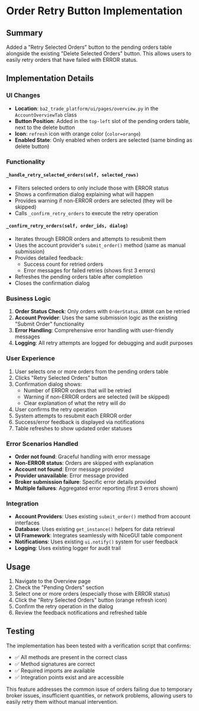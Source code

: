 # Order Retry Button Implementation

## Summary
Added a "Retry Selected Orders" button to the pending orders table alongside the existing "Delete Selected Orders" button. This allows users to easily retry orders that have failed with ERROR status.

## Implementation Details

### UI Changes
- **Location**: `ba2_trade_platform/ui/pages/overview.py` in the `AccountOverviewTab` class
- **Button Position**: Added in the `top-left` slot of the pending orders table, next to the delete button
- **Icon**: `refresh` icon with orange color (`color=orange`)
- **Enabled State**: Only enabled when orders are selected (same binding as delete button)

### Functionality

#### `_handle_retry_selected_orders(self, selected_rows)`
- Filters selected orders to only include those with ERROR status
- Shows a confirmation dialog explaining what will happen
- Provides warning if non-ERROR orders are selected (they will be skipped)
- Calls `_confirm_retry_orders` to execute the retry operation

#### `_confirm_retry_orders(self, order_ids, dialog)`
- Iterates through ERROR orders and attempts to resubmit them
- Uses the account provider's `submit_order()` method (same as manual submission)
- Provides detailed feedback:
  - Success count for retried orders
  - Error messages for failed retries (shows first 3 errors)
- Refreshes the pending orders table after completion
- Closes the confirmation dialog

### Business Logic
1. **Order Status Check**: Only orders with `OrderStatus.ERROR` can be retried
2. **Account Provider**: Uses the same submission logic as the existing "Submit Order" functionality
3. **Error Handling**: Comprehensive error handling with user-friendly messages
4. **Logging**: All retry attempts are logged for debugging and audit purposes

### User Experience
1. User selects one or more orders from the pending orders table
2. Clicks "Retry Selected Orders" button
3. Confirmation dialog shows:
   - Number of ERROR orders that will be retried
   - Warning if non-ERROR orders are selected (will be skipped)
   - Clear explanation of what the retry will do
4. User confirms the retry operation
5. System attempts to resubmit each ERROR order
6. Success/error feedback is displayed via notifications
7. Table refreshes to show updated order statuses

### Error Scenarios Handled
- **Order not found**: Graceful handling with error message
- **Non-ERROR status**: Orders are skipped with explanation
- **Account not found**: Error message provided
- **Provider unavailable**: Error message provided
- **Broker submission failure**: Specific error details provided
- **Multiple failures**: Aggregated error reporting (first 3 errors shown)

### Integration
- **Account Providers**: Uses existing `submit_order()` method from account interfaces
- **Database**: Uses existing `get_instance()` helpers for data retrieval
- **UI Framework**: Integrates seamlessly with NiceGUI table component
- **Notifications**: Uses existing `ui.notify()` system for user feedback
- **Logging**: Uses existing logger for audit trail

## Usage
1. Navigate to the Overview page
2. Check the "Pending Orders" section
3. Select one or more orders (especially those with ERROR status)
4. Click the "Retry Selected Orders" button (orange refresh icon)
5. Confirm the retry operation in the dialog
6. Review the feedback notifications and refreshed table

## Testing
The implementation has been tested with a verification script that confirms:
- ✅ All methods are present in the correct class
- ✅ Method signatures are correct
- ✅ Required imports are available
- ✅ Integration points exist and are accessible

This feature addresses the common issue of orders failing due to temporary broker issues, insufficient quantities, or network problems, allowing users to easily retry them without manual intervention.